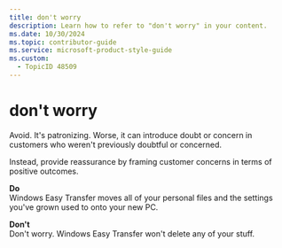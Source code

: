 ```yaml
---
title: don't worry
description: Learn how to refer to "don't worry" in your content.
ms.date: 10/30/2024
ms.topic: contributor-guide
ms.service: microsoft-product-style-guide
ms.custom:
  - TopicID 48509
---
```



# don't worry

Avoid. It's patronizing. Worse, it can introduce doubt or concern in customers who weren't previously doubtful or concerned.

Instead, provide reassurance by framing customer concerns in terms of positive outcomes.

**Do**  
Windows Easy Transfer moves all of your personal files and the settings you've grown used to onto your new PC.

**Don't**  
Don't worry. Windows Easy Transfer won't delete any of your stuff.

